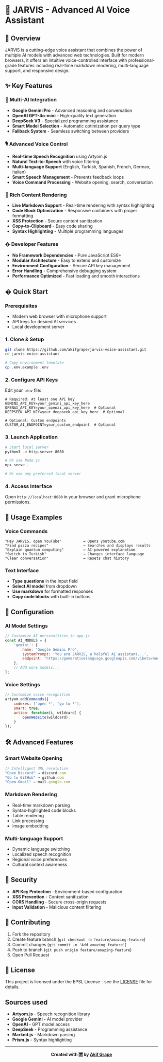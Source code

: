 # 🎤 JARVIS - Advanced AI Voice Assistant

## 🌟 Overview

JARVIS is a cutting-edge voice assistant that combines the power of multiple AI models with advanced web technologies. Built for modern browsers, it offers an intuitive voice-controlled interface with professional-grade features including real-time markdown rendering, multi-language support, and responsive design.

## ✨ Key Features

### 🤖 **Multi-AI Integration**
- **Google Gemini Pro** - Advanced reasoning and conversation
- **OpenAI GPT-4o-mini** - High-quality text generation
- **DeepSeek V3** - Specialized programming assistance
- **Smart Model Selection** - Automatic optimization per query type
- **Fallback System** - Seamless switching between providers

### 🎙️ **Advanced Voice Control**
- **Real-time Speech Recognition** using Artyom.js
- **Natural Text-to-Speech** with voice filtering
- **Multi-language Support** (English, Turkish, Spanish, French, German, Italian)
- **Smart Speech Management** - Prevents feedback loops
- **Voice Command Processing** - Website opening, search, conversation

### 📝 **Rich Content Rendering**
- **Live Markdown Support** - Real-time rendering with syntax highlighting
- **Code Block Optimization** - Responsive containers with proper formatting
- **XSS Protection** - Secure content sanitization
- **Copy-to-Clipboard** - Easy code sharing
- **Syntax Highlighting** - Multiple programming languages

### � **Developer Features**
- **No Framework Dependencies** - Pure JavaScript ES6+
- **Modular Architecture** - Easy to extend and customize
- **Environment Configuration** - Secure API key management
- **Error Handling** - Comprehensive debugging system
- **Performance Optimized** - Fast loading and smooth interactions

## � Quick Start

### Prerequisites
- Modern web browser with microphone support
- API keys for desired AI services
- Local development server

### 1. Clone & Setup
```bash
git clone https://github.com/akifgrape/jarvis-voice-assistant.git
cd jarvis-voice-assistant

# Copy environment template
cp .env.example .env
```

### 2. Configure API Keys
Edit your `.env` file:
```env
# Required: At least one API key
GEMINI_API_KEY=your_gemini_api_key_here
OPENAI_API_KEY=your_openai_api_key_here  # Optional
DEEPSEEK_API_KEY=your_deepseek_api_key_here  # Optional

# Optional: Custom endpoints
CUSTOM_AI_ENDPOINT=your_custom_endpoint  # Optional
```

### 3. Launch Application
```bash
# Start local server
python3 -m http.server 8080

# Or use Node.js
npx serve .

# Or use any preferred local server
```

### 4. Access Interface
Open `http://localhost:8080` in your browser and grant microphone permissions.

## 🎯 Usage Examples

### Voice Commands
```
"Hey JARVIS, open YouTube"          → Opens youtube.com
"Find pizza recipes"                → Searches and displays results
"Explain quantum computing"         → AI-powered explanation
"Switch to Turkish"                 → Changes interface language
"Clear conversation"                → Resets chat history
```

### Text Interface
- **Type questions** in the input field
- **Select AI model** from dropdown
- **Use markdown** for formatted responses
- **Copy code blocks** with built-in buttons

## 🔧 Configuration

### AI Model Settings
```javascript
// Customize AI personalities in app.js
const AI_MODELS = {
    'gemini': {
        name: 'Google Gemini Pro',
        systemPrompt: 'You are JARVIS, a helpful AI assistant...',
        endpoint: 'https://generativelanguage.googleapis.com/v1beta/models/gemini-pro:generateContent'
    },
    // Add more models...
};
```

### Voice Settings
```javascript
// Customize voice recognition
artyom.addCommands({
    indexes: ['open *', 'go to *'],
    smart: true,
    action: function(i, wildcard) {
        openWebsite(wildcard);
    }
});
```

## 🛠️ Advanced Features

### Smart Website Opening
```javascript
// Intelligent URL resolution
"Open Discord" → discord.com
"Go to GitHub" → github.com
"Open Gmail" → mail.google.com
```

### Markdown Rendering
- Real-time markdown parsing
- Syntax-highlighted code blocks
- Table rendering
- Link processing
- Image embedding

### Multi-language Support
- Dynamic language switching
- Localized speech recognition
- Regional voice preferences
- Cultural context awareness

## 🔐 Security

- **API Key Protection** - Environment-based configuration
- **XSS Prevention** - Content sanitization
- **CORS Handling** - Secure cross-origin requests
- **Input Validation** - Malicious content filtering

## 🤝 Contributing

1. Fork the repository
2. Create feature branch (`git checkout -b feature/amazing-feature`)
3. Commit changes (`git commit -m 'Add amazing feature'`)
4. Push to branch (`git push origin feature/amazing-feature`)
5. Open Pull Request

## 📄 License

This project is licensed under the EPSL License - see the [LICENSE](LICENSE.md) file for details.

## Sources used

- **Artyom.js** - Speech recognition library
- **Google Gemini** - AI model provider
- **OpenAI** - GPT model access
- **DeepSeek** - Programming assistance
- **Marked.js** - Markdown parsing
- **Prism.js** - Syntax highlighting

---

<div align="center">

**Created with 🈲 by [Akif Grape](https://github.com/akifgrape)**

</div>
